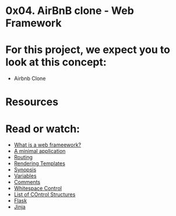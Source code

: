 # 0x04. AirBnB clone - Web Framework

# For this project, we expect you to look at this concept:
 
 - Airbnb Clone

# Resources
  # Read or watch:
 -  <a href="https://intelegain-technologies.medium.com/what-are-web-frameworks-and-why-you-need-them-c4e8806bd0fb">What is a web frameework?</a>
 -  <a href="https://flask.palletsprojects.com/en/2.3.x/quickstart/#a-minimal-application"> A minimal application</a>
- <a href="https://flask.palletsprojects.com/en/2.3.x/quickstart/#routing">Routing</a>
- <a href="https://flask.palletsprojects.com/en/2.3.x/quickstart/#rendering-templates">Rendering Templates</a>
- <a href="https://jinja.palletsprojects.com/en/2.9.x/templates/#synopsis">Synopsis</a>
- <a href="https://jinja.palletsprojects.com/en/3.0.x/templates/">Variables</a>
- <a href="https://jinja.palletsprojects.com/en/2.9.x/templates/#comments">Comments</a>
- <a href="https://jinja.palletsprojects.com/en/2.9.x/templates/#whitespace-control">Whitespace Control</a>
- <a href="https://jinja.palletsprojects.com/en/2.9.x/templates/#list-of-control-structures">List of COntrol Structures</a>
- <a href="https://palletsprojects.com/p/flask/">Flask</a>
- <a href="https://jinja.palletsprojects.com/en/2.9.x/templates/">Jinja</a>
